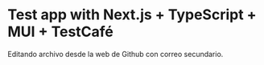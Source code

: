 # Test app with Next.js + TypeScript + MUI + TestCafé

Editando archivo desde la web de Github con correo secundario.
